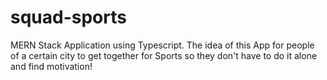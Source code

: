 # squad-sports
MERN Stack Application using Typescript. The idea of this App for people of a certain city to get together for Sports so they don't have to do it alone and find motivation!
